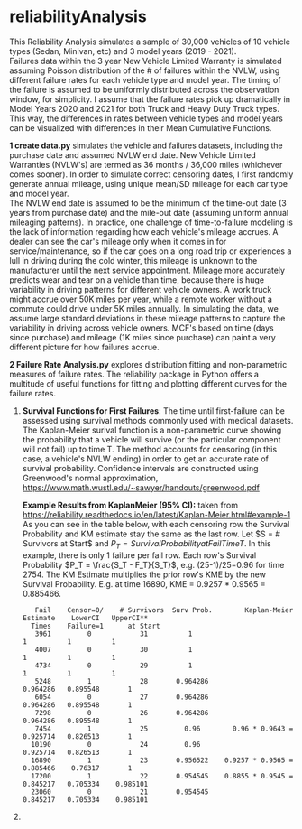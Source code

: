 # reliabilityAnalysis
This Reliability Analysis simulates a sample of 30,000 vehicles of 10 vehicle types (Sedan, Minivan, etc) and 3 model years (2019 - 2021).  
Failures data within the 3 year New Vehicle Limited Warranty is simulated assuming Poisson distribution of the # of failures within the NVLW, 
using different failure rates for each vehicle type and model year.  The timing of the failure is assumed to be uniformly distributed across
the observation window, for simplicity.  I assume that the failure rates pick up dramatically in Model Years 2020 and 2021 for both 
Truck and Heavy Duty Truck types.  This way, the differences in rates between vehicle types and model years can be visualized with 
differences in their Mean Cumulative Functions.

**1 create data.py** simulates the vehicle and failures datasets, including the purchase date and assumed NVLW end date.
New Vehicle Limited Warranties (NVLW's) are termed as 36 months / 36,000 miles (whichever comes sooner).  In order to simulate
correct censoring dates, I first randomly generate annual mileage, using unique mean/SD mileage for each car type and model year.  
The NVLW end date is assumed to be the minimum of the time-out date (3 years from purchase date) and the mile-out date (assuming 
uniform annual mileaging patterns).  In practice, one challenge of time-to-failure modeling is the lack of information regarding 
how each vehicle's mileage accrues.  A dealer can see the car's mileage only when it comes in for service/maintenance, so if the 
car goes on a long road trip or experiences a lull in driving during the cold winter, this mileage is unknown to the manufacturer
until the next service appointment.  Mileage more accurately predicts wear and tear on a vehicle than time, because there is 
huge variability in driving patterns for different vehicle owners.  A work truck might accrue over 50K miles per year, 
while a remote worker without a commute could drive under 5K miles annually. In simulating the data, we assume large standard 
deviations in these mileage patterns to capture the variability in driving across vehicle owners.  MCF's based on time (days since
purchase) and mileage (1K miles since purchase) can paint a very different picture for how failures accrue.

**2 Failure Rate Analysis.py** explores distribution fitting and non-parametric measures of failure rates.  The reliability
package in Python offers a multitude of useful functions for fitting and plotting different curves for the failure rates.

  1) **Survival Functions for First Failures**: The time until first-failure can be assessed using survival methods commonly
     used with medical datasets.  The Kaplan-Meier surival function is a non-parametric curve showing the probability
     that a vehicle will survive (or the particular component will not fail) up to time T.  The method accounts for 
     censoring (in this case, a vehicle's NVLW ending) in order to get an accurate rate of survival probability.
     Confidence intervals are constructed using Greenwood's normal approximation, https://www.math.wustl.edu/~sawyer/handouts/greenwood.pdf
     
     **Example Results from KaplanMeier (95% CI):** taken from https://reliability.readthedocs.io/en/latest/Kaplan-Meier.html#example-1
      As you can see in the table below, with each censoring row the Survival Probability and KM estimate stay the same as the last row.
      Let $S = # Survivors at Start$ and $P_T = Survival Probability at Fail Time T$.  In this example, there is only 1 failure per fail row.
      Each row's Survival Probability $P_T = \frac{S_T - F_T}{S_T}$, e.g. (25-1)/25=0.96 for time 2754.
      The KM Estimate multiplies the prior row's KME by the new Survival Probability.  E.g. at time 16890, KME = 0.9257 * 0.9565 = 0.885466.
    
     ```
        Fail    Censor=0/    # Survivors  Surv Prob.        Kaplan-Meier Estimate    LowerCI   UpperCI**
       Times    Failure=1      at Start
        3961         0            31          1                              1          1          1
        4007         0            30          1                              1          1          1
        4734         0            29          1                              1          1          1
        5248         1            28       0.964286                      0.964286   0.895548       1
        6054         0            27       0.964286                      0.964286   0.895548       1
        7298         0            26       0.964286                      0.964286   0.895548       1
        7454         1            25         0.96        0.96 * 0.9643 = 0.925714   0.826513       1
       10190         0            24         0.96                        0.925714   0.826513       1
       16890         1            23       0.956522    0.9257 * 0.9565 = 0.885466    0.76317       1
       17200         1            22       0.954545    0.8855 * 0.9545 = 0.845217   0.705334    0.985101
       23060         0            21       0.954545                      0.845217   0.705334    0.985101
     ```  
    
   
  2) 
